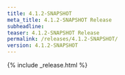 ```yaml
---
title: 4.1.2-SNAPSHOT
meta_title: 4.1.2-SNAPSHOT Release
subheadline: 
teaser: 4.1.2-SNAPSHOT Release
permalink: /releases/4.1.2-SNAPSHOT/
version: 4.1.2-SNAPSHOT
---
```


{% include _release.html %}
